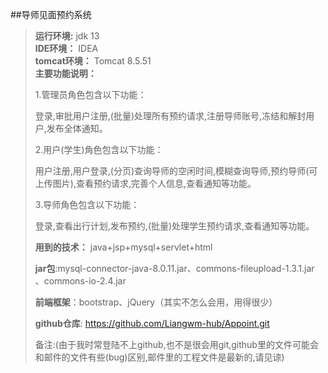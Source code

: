##导师见面预约系统

>  **运行环境:** jdk 13  
>  **IDE环境：** IDEA  
>  **tomcat环境：** Tomcat 8.5.51   
>  **主要功能说明：**
>
>  1.管理员角色包含以下功能：
>
>  ​		登录,审批用户注册,(批量)处理所有预约请求,注册导师账号,冻结和解封用户,发布全体通知。  
>
>  2.用户(学生)角色包含以下功能：
>
>  	用户注册,用户登录,(分页)查询导师的空闲时间,模糊查询导师,预约导师(可上传图片),查看预约请求,完善个人信息,查看通知等功能。 
>
>  3.导师角色包含以下功能：
>
>  ​	 登录,查看出行计划,发布预约,(批量)处理学生预约请求,查看通知等功能。 
>
>  
>
>  **用到的技术：** java+jsp+mysql+servlet+html
>
>  **jar包**:mysql-connector-java-8.0.11.jar、commons-fileupload-1.3.1.jar 、commons-io-2.4.jar
>
>  **前端框架**：bootstrap、jQuery（其实不怎么会用，用得很少）
>
>  **github仓库**: https://github.com/Liangwm-hub/Appoint.git
>
>  备注:(由于我时常登陆不上github,也不是很会用git,github里的文件可能会和邮件的文件有些(bug)区别,邮件里的工程文件是最新的,请见谅)
